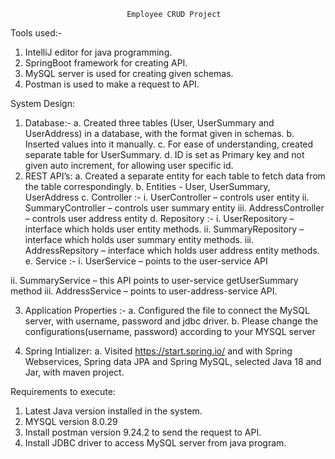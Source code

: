                               Employee CRUD Project

Tools used:-
1. IntelliJ editor for java programming.
2. SpringBoot framework for creating API.
3. MySQL server is used for creating given schemas.
4. Postman is used to make a request to API.

System Design:
1. Database:-
a. Created three tables (User, UserSummary and UserAddress) in a database, with
the format given in schemas.
b. Inserted values into it manually.
c. For ease of understanding, created separate table for UserSummary.
d. ID is set as Primary key and not given auto increment, for allowing user specific
id.
2. REST API’s:
a. Created a separate entity for each table to fetch data from the table
correspondingly.
b. Entities - User, UserSummary, UserAddress
c. Controller :-
i. UserController – controls user entity
ii. SummaryController – controls user summary entity
iii. AddressController – controls user address entity
d. Repository :-
i. UserRepository – interface which holds user entity methods.
ii. SummaryRepository – interface which holds user summary entity
methods.
iii. AddressRepsitory – interface which holds user address entity
methods.
e. Service :-
i. UserService – points to the user-service API

ii. SummaryService – this API points to user-service getUserSummary
method
iii. AddressService – points to user-address-service API.

3. Application Properties :-
a. Configured the file to connect the MySQL server, with username, password and
jdbc driver.
b. Please change the configurations(username, password) according to your MYSQL
server

4. Spring Intializer:
a. Visited https://start.spring.io/ and with Spring Webservices, Spring data JPA and
Spring MySQL, selected Java 18 and Jar, with maven project.

Requirements to execute:
1. Latest Java version installed in the system.
2. MYSQL version 8.0.29
3. Install postman version 9.24.2 to send the request to API.
4. Install JDBC driver to access MySQL server from java program.
